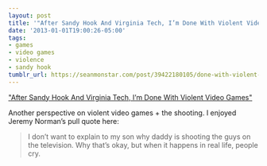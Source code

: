 ```yaml
---
layout: post
title: '"After Sandy Hook And Virginia Tech, I’m Done With Violent Video Games"'
date: '2013-01-01T19:00:26-05:00'
tags:
- games
- video games
- violence
- sandy hook
tumblr_url: https://seanmonstar.com/post/39422180105/done-with-violent-games
---
```

["After Sandy Hook And Virginia Tech, I’m Done With Violent Video Games"](http://kotaku.com/5970039/after-sandy-hook-and-virginia-tech-im-done-with-violent-video-games)  

Another perspective on violent video games + the shooting. I enjoyed Jeremy Norman’s pull quote here:

> I don’t want to explain to my son why daddy is shooting the guys on the television. Why that’s okay, but when it happens in real life, people cry.

